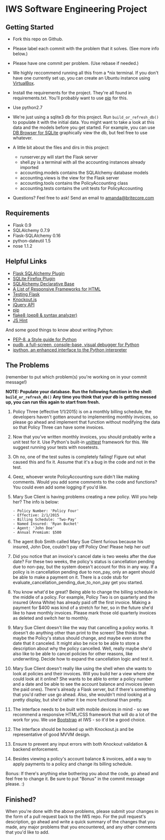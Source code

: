 IWS Software Engineering Project
================================


Getting Started
---------------

 - Fork this repo on Github.
 
 - Please label each commit with the problem that it solves. (See more info below.)

 - Please have one commit per problem. (Use rebase if needed.)

 - We highly reccommend running all this from a \*nix terminal.
   If you don't have one currently set up, you can create an Ubuntu instance using [VirtualBox](https://www.virtualbox.org/wiki/Downloads).

 - Install the requirements for the project. They're all found in requirements.txt. You'll probably
   want to use [pip](https://pypi.python.org/pypi/pip) for this.

 - Use python2.7

 - We're just using a sqlite3 db for this project. Run ```build_or_refresh_db()``` to populate it with the initial data. You might want to take a look at this data and the models before you get started. For example, you can use [DB Browser for SQLite](http://sqlitebrowser.org/) graphically view the db, but feel free to use whatever.

 - A little bit about the files and dirs in this project:
   - runserver.py will start the Flask server
   - shell.py is a terminal with all the accounting instances already imported
   - accounting.models contains the SQLAlchemy database models
   - accounting.views is the view for the Flask server
   - accounting.tools contains the PolicyAccounting class
   - accounting.tests contains the unit tests for PolicyAccounting

 - Questions?
   Feel free to ask! 
   Send an email to amanda@britecore.com


Requirements
------------
- Flask 0.9
- SQLAlchemy 0.7.9
- Flask-SQLAlchemy 0.16
- python-dateutil 1.5
- nose 1.1.2


Helpful Links
-------------
* [Flask SQLAlchemy Plugin](http://pythonhosted.org/Flask-SQLAlchemy/)
* [SQLite Firefox Plugin](https://addons.mozilla.org/en-US/firefox/addon/sqlite-manager/)
* [SQLAlchemy Declarative Base](http://docs.sqlalchemy.org/en/rel_0_8/orm/extensions/declarative.html)
* [A List of Responsive Frameworks for HTML](http://komelin.com/en/5tips/5-most-popular-html5-responsive-frameworks)
* [Testing Flask](http://flask.pocoo.org/docs/testing/)
* [Knockout.js](http://knockoutjs.com/)
* [jQuery API](http://api.jquery.com/)
* [pip](https://pypi.python.org/pypi/pip)
* [flake8 (pep8 & syntax analyzer)](https://flake8.readthedocs.org/)
* [JS Hint](http://www.jshint.com/)

And some good things to know about writing Python:

* [PEP-8, a Style guide for Python](http://www.python.org/dev/peps/pep-0008/)
* [pudb, a full-screen, console-base, visual debugger for Python](https://pypi.python.org/pypi/pudb)
* [ipython, an enhanced interface to the Python interpreter](http://ipython.org/)


The Problems
------------
(remember to put which problem(s) you're working on in your commit message!)

**NOTE: Populate your database. Run the following function in the shell: ```build_or_refresh_db()``` Any time you think that your db is getting messed up, you can run this again to start from fresh.**

 1. Policy Three (effective 1/1/2015) is on a monthly billing schedule,
    the developers haven't gotten around to implementing monthly invoices,
    so please go ahead and implement that function without modifying the data
    so that Policy Three can have some invoices.

 2. Now that you've written monthly invoices, you should probably write a unit test for it.
    Use Python's built-in [unittest](https://docs.python.org/2/library/unittest.html) framework for this. We suggest running
    your tests with nosetests.

 3. Oh no, one of the test suites is completely failing! Figure out what caused this and fix it. Assume that it's a bug in the code and not in the test. 

 4. Geez, whoever wrote PolicyAccounting sure didn't like making comments. Would you add
    some comments to the code and functions? You could even add some logging if you'd like.

 5. Mary Sue Client is having problems creating a new policy. Will you help her?
    The info is below:

        - Policy Number: 'Policy Four'
        - Effective: 2/1/2015
        - Billing Schedule: 'Two-Pay'
        - Named Insured: 'Ryan Bucket'
        - Agent: 'John Doe'
        - Annual Premium: $500

 6. The agent Bob Smith called Mary Sue Client furious because his insured, John Doe, couldn't
    pay off Policy One! Please help her out!

 7. Did you notice that an invoice's cancel date is two weeks after the due date? For these two
    weeks, the policy's status is cancellation pending due to non-pay, but the system doesn't
    account for this in any way. If a policy is in cancellation pending due to non_pay, only an
    agent should be able to make a payment on it. There is a code stub for
    evaluate_cancellation_pending_due_to_non_pay get you started.

 8. You know what'd be great? Being able to change the billing schedule in the middle of a policy.
    For example, Policy Two is on quarterly and the insured (Anna White) has already paid off the
    first invoice. Making a payment for $400 was kind of a stretch for her, so in the future she'd
    like to have monthly invoices. Please mark those old quarterly invoices as deleted and switch
    her to monthly.

 9. Mary Sue Client doesn't like the way that cancelling a policy works. It doesn't do
    anything other than print to the screen! She thinks that maybe the Policy's status
    should change, and maybe even store the date that it canceled. It might also be nice to
    be able to store a description about why the policy cancelled. Well, really maybe she'd
    also like to be able to cancel policies for other reasons, like underwriting. Decide how
    to expand the cancellation logic and test it.

 10. Mary Sue Client doesn't really like using the shell when she wants to
     look at policies and their invoices. Will you build her a view where she
     could look at it online? She wants to be able to enter a policy number
     and a date and be able to see the account balance and invoices (even the paid ones).
     There's already a Flask server, but if there's something that you'd rather use
     go ahead. Also, she wouldn't mind looking at a pretty display, but she'd rather
     it be more functional than pretty.

 11. The interface needs to be built with mobile devices in mind - so we recommend a responsive HTML/CSS
     framework that will do a lot of the work for you. We use [Bootstrap](http://getbootstrap.com/) at IWS -
     so it'd be a good choice.

 12. The interface should be hooked up with Knockout.js and be representative of good MVVM design.

 13. Ensure to prevent any input errors with both Knockout validation & backend enforcement.

 14. Besides viewing a policy's account balance & invoices, add a way to apply payments to a policy and change
     its billing schedule.

Bonus: If there's anything else bothering you about the code, go ahead and feel free to
change it. Be sure to put "Bonus" in the commit message please. :)
 
 
Finished?
---------

When you're done with the above problems, please submit your changes in the form of a pull request back to the IWS repo. For the pull request's description, go ahead and write a quick summary of the changes that you made, any major problems that you encountered, and any other comments that you'd like to add. 
